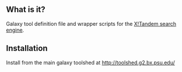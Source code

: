 ## What is it?
Galaxy tool definition file and wrapper scripts for the [X!Tandem search engine](http://www.thegpm.org/tandem/index.html).

## Installation
Install from the main galaxy toolshed at http://toolshed.g2.bx.psu.edu/


